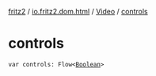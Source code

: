 [fritz2](../../index.md) / [io.fritz2.dom.html](../index.md) / [Video](index.md) / [controls](./controls.md)

# controls

`var controls: Flow<`[`Boolean`](https://kotlinlang.org/api/latest/jvm/stdlib/kotlin/-boolean/index.html)`>`